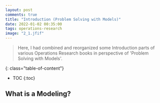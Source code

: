 ```yaml
---
layout: post
comments: true
title: "Introduction (Problem Solving with Models)"
date: 2022-01-02 00:35:00
tags: operations-research
image: "2_1.jfif"
---
```


> Here, I had combined and reorganized some Introduction parts of various Operations Research books in perspective of 'Problem Solving with Models'.  

<!--more-->

{: class="table-of-content"}
* TOC
{:toc}

## What is a Modeling?
